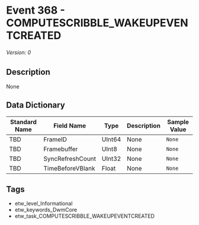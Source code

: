 # Event 368 - COMPUTESCRIBBLE_WAKEUPEVENTCREATED
###### Version: 0

## Description
None

## Data Dictionary
|Standard Name|Field Name|Type|Description|Sample Value|
|---|---|---|---|---|
|TBD|FrameID|UInt64|None|`None`|
|TBD|Framebuffer|UInt8|None|`None`|
|TBD|SyncRefreshCount|UInt32|None|`None`|
|TBD|TimeBeforeVBlank|Float|None|`None`|

## Tags
* etw_level_Informational
* etw_keywords_DwmCore
* etw_task_COMPUTESCRIBBLE_WAKEUPEVENTCREATED